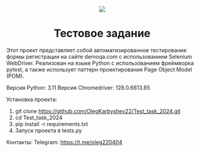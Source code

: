 <p align="center">
  <img src="https://encrypted-tbn0.gstatic.com/images?q=tbn:ANd9GcTvwdsbc5d_ASk0_sJGRizE9zZQ-6B0YQvYZg&s" />
</p>
<h1 align="center">Тестовое задание</h1>

Этот проект представляет собой автоматизированное тестирование формы регистрации на сайте demoqa.com с использованием Selenium WebDriver. Реализован на языке Python с использованием фреймворка pytest, а также использует паттерн проектирования Page Object Model (POM).

Версия Python: 3.11
Версия Chromedriver: 128.0.6613.85

Установка проекта:
1) git clone https://github.com/OlegKarbyshev22/Test_task_2024.git
2) cd Test_task_2024
3) pip install -r requirements.txt
4) Запуск проекта в tests.py

Контакты:
Telegram: https://t.me/oleg220404
